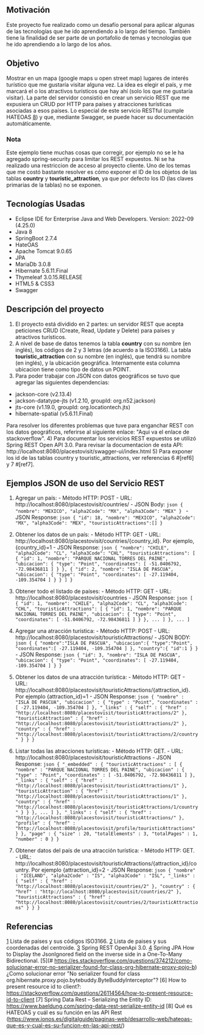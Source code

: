 ## Motivación

Este proyecto fue realizado como un desafío personal para aplicar algunas de las tecnologías que he ido aprendiendo a lo largo del tiempo. También tiene la finalidad de ser parte de un portafolio de temas y tecnologías que he ido aprendiendo a lo largo de los años.

## Objetivo

Mostrar en un mapa (google maps u open street map) lugares de interés turístico que me gustaría visitar alguna vez. La idea es elegir el país, y me marcará el o los atractivos turísticos que hay ahí (solo los que me gustaría visitar).
La parte del servidor consistió en crear un servicio REST que me expusiera un CRUD por HTTP para países y atracciones turísticas asociadas a esos países. Lo especial de este servicio RESTful (cumple HATEOAS [8](#que-es-HATEOAS)) y que, mediante Swagger, se puede hacer su documentación automáticamente.

### Nota
Este ejemplo tiene muchas cosas que corregir, por ejemplo no se le ha agregado spring-security para limitar los REST expuestos. Ni se ha realizado una restriccion de acceso al proyecto cliente.
Uno de los temas que me costó bastante resolver es cómo exponer el ID de los objetos de las tablas __country__ y __touristic\_attraction__, ya que por defecto los ID (las claves primarias de la tablas) no se exponen.

## Tecnologías Usadas

- Eclipse IDE for Enterprise Java and Web Developers. Version: 2022-09 (4.25.0)
- Java 8
- SpringBoot 2.7.4
- HateOAS
- Apache Tomcat 9.0.65
- JPA
- MariaDb 3.0.8
- Hibernate 5.6.11.Final
- Thymeleaf 3.0.15.RELEASE
- HTML5 & CSS3
- Swagger

## Descripción del proyecto

1) El proyecto está dividido en 2 partes: un servidor REST que acepta peticiones CRUD (Create, Read, Update y Delete) para países y atractivos turísticos.
2) A nivel de base de datos tenemos la tabla **country** con su nombre (en inglés), los códigos de 2 y 3 letras (de acuerdo a la ISO3166). La tabla **touristic\_attraction** con su nombre (en inglés), que tendrá su nombre (en inglés), y la ubicación geográfica. Internamente esta columna ubicacion tiene como tipo de datos un POINT.
3) Para poder trabajar con JSON con datos geográficos se tuvo que agregar las siguientes dependencias:
  + jackson-core (v2.13.4)
  + jackson-datatype-jts (v1.2.10, groupId: org.n52.jackson)
  + jts-core (v1.19.0, groupId: org.locationtech.jts)
  + hibernate-spatial (v5.6.11.Final)

  Para resolver los diferentes problemas que tuve para enganchar REST con los datos geográficos, referirse al siguiente enlace:
  "Aqui va el enlace de stackoverflow".
4) Para documentar los servicios REST expuestos se utilizó  Spring REST Open API 3.0. Para revisar la documentacion de esta API:
http://localhost:8080/placestovisit/swagger-ui/index.html
5) Para exponer los id de las tablas country y touristic\_attractions, ver referencias 6 #[ref6] y 7 #[ref7].

  ## Ejemplos JSON de uso del Servicio REST

  1. Agregar un país:
    - Método HTTP: POST
    - URL: http://localhost:8080/placestovisit/countries/
    - JSON Body:
    ```json
  {
    "nombre": "MEXICO",
    "alpha2Code": "MX",
    "alpha3Code": "MEX"
  }
    ```
    - JSON Response:
    ```json
  {
    "id": 18,
    "nombre": "MEXICO",
    "alpha2Code": "MX",
    "alpha3Code": "MEX",
    "touristicAttractions":[]
  }    
    ```

  2. Obtener los datos de un país:
    - Método HTTP: GET
    - URL: http://localhost:8080/placestovisit/countries/{country_id}. Por ejemplo, {country_id}=1
    - JSON Response:
    ```json
  {
    "nombre": "CHILE",
    "alpha2Code": "CL",
    "alpha3Code": "CHL",
    "touristicAttractions": [
        {
            "id": 1,
            "nombre": "PARQUE NACIONAL TORRES DEL PAINE",
            "ubicacion": {
                "type": "Point",
                "coordinates": [
                    -51.0406792,
                    -72.98436811
                ]
            }
        },
        {
            "id": 2,
            "nombre": "ISLA DE PASCUA",
            "ubicacion": {
                "type": "Point",
                "coordinates": [
                    -27.119404,
                    -109.354704
                ]
            }
        }
    ]
  }    
    ```

  3. Obtener todo el listado de países:
    - Método HTTP: GET
    - URL: http://localhost:8080/placestovisit/countries
    - JSON Response:
    ```json
  [
    {
        "id": 1,
        "nombre": "CHILE",
        "alpha2Code": "CL",
        "alpha3Code": "CHL",
        "touristicAttractions": [
            {
                "id": 1,
                "nombre": "PARQUE NACIONAL TORRES DEL PAINE",
                "ubicacion": {
                    "type": "Point",
                    "coordinates": [
                        -51.0406792,
                        -72.98436811
                    ]
                }
            },
            ...
        ]
    },
    ...
  ]
    ```

  4. Agregar una atracción turística:
    - Método HTTP: POST
    - URL: http://localhost:8080/placestovisit/touristicAttractions/
    - JSON BODY:
    ```json
  {
    {
    "nombre":"ISLA DE PASCUA",
    "ubicacion":{
        "type":"Point",
        "coordinates":[
            -27.119404,
            -109.354704
        ]
    },
    "country":{
        "id":1
    }
  }
    ```
    - JSON Response:
    ```json
  {
    "id": 3,
    "nombre": "ISLA DE PASCUA",
    "ubicacion": {
        "type": "Point",
        "coordinates": [
            -27.119404,
            -109.354704
        ]
    }
  }
    ```

  5. Obtener los datos de una atracción turística:
    - Método HTTP: GET
    - URL: http://localhost:8080/placestovisit/touristicAttractions/{attraction_id}. Por ejemplo {attraction_id}=1
    - JSON Response:
    ```json
  {
    "nombre" : "ISLA DE PASCUA",
    "ubicacion" : {
      "type" : "Point",
      "coordinates" : [ -27.119404, -109.354704 ]
    },
    "_links" : {
      "self" : {
        "href" : "http://localhost:8080/placestovisit/touristicAttractions/2"
      },
      "touristicAttraction" : {
        "href" : "http://localhost:8080/placestovisit/touristicAttractions/2"
      },
      "country" : {
        "href" : "http://localhost:8080/placestovisit/touristicAttractions/2/country"
      }
    }
  }
    ```

  6. Listar todas las atracciones turísticas:
    - Método HTTP: GET.
    - URL: http://localhost:8080/placestovisit/touristicAttractions
    - JSON Response:
    ```json
  {
    "_embedded" : {
      "touristicAttractions" : [ {
        "nombre" : "PARQUE NACIONAL TORRES DEL PAINE",
        "ubicacion" : {
          "type" : "Point",
          "coordinates" : [ -51.0406792, -72.98436811 ]
        },
        "_links" : {
          "self" : {
            "href" : "http://localhost:8080/placestovisit/touristicAttractions/1"
          },
          "touristicAttraction" : {
            "href" : "http://localhost:8080/placestovisit/touristicAttractions/1"
          },
          "country" : {
            "href" : "http://localhost:8080/placestovisit/touristicAttractions/1/country"
          }
        }
      },
      ...
      ]
    },
    "_links" : {
      "self" : {
        "href" : "http://localhost:8080/placestovisit/touristicAttractions/"
      },
      "profile" : {
        "href" : "http://localhost:8080/placestovisit/profile/touristicAttractions"
      }
    },
    "page" : {
      "size" : 20,
      "totalElements" : 3,
      "totalPages" : 1,
      "number" : 0
    }
  }    
    ```

  7. Obtener datos del país de una atracción turística:
    - Método HTTP: GET.
    - URL: http://localhost:8080/placestovisit/touristicAttractions/{attraction_id}/country. Por ejemplo {attraction_id}=2
    - JSON Response:
    ```json
  {
    "nombre" : "ICELAND",
    "alpha2Code" : "IS",
    "alpha3Code" : "ISL",
    "_links" : {
      "self" : {
        "href" : "http://localhost:8080/placestovisit/countries/2"
      },
      "country" : {
        "href" : "http://localhost:8080/placestovisit/countries/2"
      },
      "touristicAttractions" : {
        "href" : "http://localhost:8080/placestovisit/countries/2/touristicAttractions"
      }
    }
  }    ```

  ## Referencias

  [1](#https://www.iban.com/country-codes) Lista de países y sus códigos ISO3166. 
  [2](#https://developers.google.com/public-data/docs/canonical/countries_csv) Lista de paises y sus coordenadas del centroide.
  [3](#https://www.baeldung.com/spring-rest-openapi-documentation) Spring REST OpenApi 3.0.
  [4](#https://stackoverflow.com/questions/70829392/spring-jpa-how-to-display-the-jsonignored-field-on-the-inverse-side-in-a-one-to) Spring JPA How to Display the JsonIgnored field on the inverse side in a One-To-Many Bidirectional.
  [5](# https://es.stackoverflow.com/questions/374212/como-solucionar-error-no-serializer-found-for-class-org-hibernate-proxy-pojo-b) ¿Como solucionar error "No serializer found for class org.hibernate.proxy.pojo.bytebuddy.ByteBuddyInterceptor"?
  [6] How to present resource id to client?: https://stackoverflow.com/questions/26114564/how-to-present-resource-id-to-client
  [7] Spring Data Rest – Serializing the Entity ID: https://www.baeldung.com/spring-data-rest-serialize-entity-id
  [8] Qué es HATEOAS y cuál es su función en las API Rest (https://www.ionos.es/digitalguide/paginas-web/desarrollo-web/hateoas-que-es-y-cual-es-su-funcion-en-las-api-rest/)

